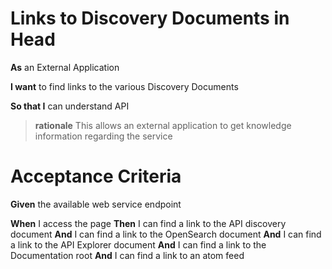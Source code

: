 Links to Discovery Documents in Head
====================================

**As** an External Application

**I want** to find links to the various Discovery Documents

**So that I** can understand API
		
> **rationale** This allows an external application to get knowledge information regarding the service

Acceptance Criteria
===================

**Given** the available web service endpoint

**When** I access the page
**Then** I can find a link to the API discovery document
**And** I can find a link to the OpenSearch document
**And** I can find a link to the API Explorer document
**And**	I can find a link to the Documentation root
**And**	I can find a link to an atom feed